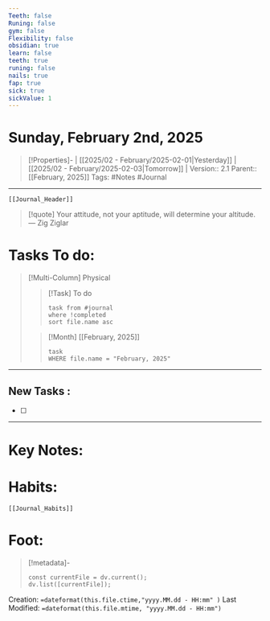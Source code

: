 ```yaml
---
Teeth: false
Runing: false
gym: false
Flexibility: false
obsidian: true
learn: false
teeth: true
runing: false
nails: true
fap: true
sick: true
sickValue: 1
---
```

# Sunday, February 2nd, 2025
>[!Properties]- | [[2025/02 - February/2025-02-01|Yesterday]] | [[2025/02 - February/2025-02-03|Tomorrow]] | 
>Version:: 2.1
>Parent:: [[February, 2025]]
>Tags: #Notes #Journal 
***
```meta-bind-embed
[[Journal_Header]]
```
> [!quote] Your attitude, not your aptitude, will determine your altitude.
> — Zig Ziglar
# Tasks To do:
>[!Multi-Column] Physical
>>[!Task] To do 
>>```dataview
>>task from #journal
>>where !completed
>>sort file.name asc
>>```
>
>>[!Month] [[February, 2025]]
>>```dataview
>>task
>>WHERE file.name = "February, 2025"
>>```
***
## New Tasks :
- [ ]
***

# Key Notes:


# Habits:
```meta-bind-embed
[[Journal_Habits]]
```
# Foot:

>[!metadata]- 
>```dataviewjs
>const currentFile = dv.current();
>dv.list([currentFile]);
>```
Creation:          `=dateformat(this.file.ctime,"yyyy.MM.dd - HH:mm" )`
Last Modified:  `=dateformat(this.file.mtime, "yyyy.MM.dd - HH:mm")`


